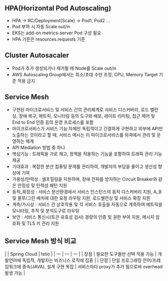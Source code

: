 ## HPA(Horizontal Pod Autoscaling)
* HPA -> RC/Deployment(Scale) -> Pod1, Pod2 …
* Pod 부하 시 자동 Scale out/in
* EKS는 add-on metrics-server Pod 구성 필요
* HPA 기준은 resources.requests 기준

## Cluster Autosacaler
* Pod가 추가 생성되거나 제거될 때 Node를 Scale out/in
* AWS Autoscaling Group에서는 최소/초대 수만 조정, CPU, Memory Target 기준 적용 금지

## Service Mesh
* 구현된 마이크로서비스 및 서비스 간의 관리체계로 서비스 디스커버리, 로드 밸런싱, 장애 복구, 메트릭, 모니터링 등의 도구와 배포, 레이트 리미팅, 접근 제어 및 End to End 인증 등의 운영 프로세스를 포함
* 마이크로서비스가 서비스 기능 자체만 독립적이고 간결하게 구현하고 외부에 API만 노출하는 것이라고 할 때, 서비스 메시는 이 마이크로서비스를 외곽에서 관리 및 운영하는 체계 
* API Mediation 방법 중 하나
* 핵심기능 : 트래픽을 가로 채고, 정책을 적용하는 기능을 포함하여 트래픽 관리 기능 제공
* 기대효과 : 복잡한 분산 컴퓨팅 문제를 관리하여, 개발자의 부담을 줄이고 생산성 향상에 기여
* 가용성/탄력성 : 셀프힐링을 지원하며, 장애 전파를 방지하는 Circuit Breaker와 같은 안정성 및 탄력성 패턴 지원
* 동적_확장성 : 서비스 분산환경에서 서비스 인스턴스의 동적 디스커버리 지원, A_B 및 블루/그린 배치에 대한 요청 라우팅 지원, 로드밸런싱 및 서비스 확장 지원
* 계측/가시성 : 서비스 간 상호작용 및 각 서비스 호출을 자동으로 계측하여 메트릭을 모니터링, 추적 및 분석도구로 라우팅
* 보안 : 서비스 통신시(토큰 유효성 검사) 경량의 인증 및 권한 부여 지원, 메시지 암호화 및 TLS 키 관리 지원

## Service Mesh 방식 비교

| | Spring Cloud | Istio |
| — | — | — |
| 장점 | 필요한 도구들만 선택 적용 가능 | 개발언어에 독립적, 개발자는 비즈니스 로직에 집중 |
| 단점 | 단일 프로그래밍 언어/프레임워크에 종속(JAVA), 설계 구현 복잡 | 서비스마다 proxy가 추가 됨으로써 overhead 발생 가능 |



